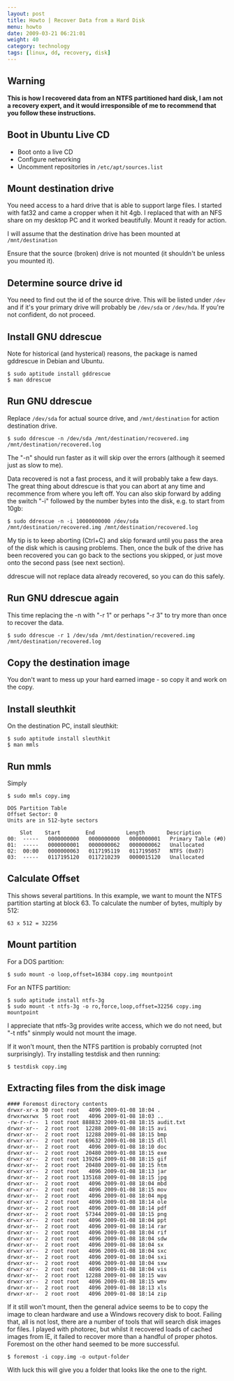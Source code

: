 ```yaml
---
layout: post
title: Howto | Recover Data from a Hard Disk
menu: howto
date: 2009-03-21 06:21:01
weight: 40
category: technology
tags: [linux, dd, recovery, disk]
---
```


## Warning

**This is how I recovered data from an NTFS partitioned hard disk, I am not a recovery expert, and it would irresponsible of me to recommend that you follow these instructions.**

## Boot in Ubuntu Live CD

   * Boot onto a live CD
   * Configure networking
   * Uncomment repositories in `/etc/apt/sources.list`

## Mount destination drive

You need access to a hard drive that is able to support large files.  I started with fat32 and came a cropper when it hit 4gb.  I replaced that with an NFS share on my desktop PC and it worked beautifully.  Mount it ready for action.

I will assume that the destination drive has been mounted at `/mnt/destination`

Ensure that the source (broken) drive is not mounted (it shouldn't be unless you mounted it).

## Determine source drive id

You need to find out the id of the source drive.  This will be listed under `/dev` and if it's your primary drive will probably be `/dev/sda` or `/dev/hda`.  If you're not confident, do not proceed.

## Install GNU ddrescue

Note for historical (and hysterical) reasons, the package is named gddrescue in Debian and Ubuntu.

    $ sudo aptitude install gddrescue
    $ man ddrescue

## Run GNU ddrescue

Replace `/dev/sda` for actual source drive, and `/mnt/destination` for action destination drive.

    $ sudo ddrescue -n /dev/sda /mnt/destination/recovered.img /mnt/destination/recovered.log

The "-n" should run faster as it will skip over the errors (although it seemed just as slow to me).

Data recovered is not a fast process, and it will probably take a few days.  The great thing about ddrescue is that you can abort at any time and recommence from where you left off.  You can also skip forward by adding the switch "-i" followed by the number bytes into the disk, e.g. to start from 10gb:

    $ sudo ddrescue -n -i 10000000000 /dev/sda /mnt/destination/recovered.img /mnt/destination/recovered.log

My tip is to keep aborting (Ctrl+C) and skip forward until you pass the area of the disk which is causing problems.  Then, once the bulk of the drive has been recovered you can go back to the sections you skipped, or just move onto the second pass (see next section).

ddrescue will not replace data already recovered, so you can do this safely.

## Run GNU ddrescue again

This time replacing the -n with "-r 1" or perhaps "-r 3" to try more than once to recover the data.

    $ sudo ddrescue -r 1 /dev/sda /mnt/destination/recovered.img /mnt/destination/recovered.log

## Copy the destination image

You don't want to mess up your hard earned image - so copy it and work on the copy.

## Install sleuthkit

On the destination PC, install sleuthkit:

    $ sudo aptitude install sleuthkit
    $ man mmls

## Run mmls

Simply 

    $ sudo mmls copy.img

    DOS Partition Table
    Offset Sector: 0
    Units are in 512-byte sectors

        Slot    Start        End          Length       Description
    00:  -----   0000000000   0000000000   0000000001   Primary Table (#0)
    01:  -----   0000000001   0000000062   0000000062   Unallocated
    02:  00:00   0000000063   0117195119   0117195057   NTFS (0x07)
    03:  -----   0117195120   0117210239   0000015120   Unallocated

## Calculate Offset

This shows several partitions. In this example, we want to mount the NTFS partition starting at block 63. To calculate the number of bytes, multiply by 512:

    63 x 512 = 32256

## Mount partition

For a DOS partition:

    $ sudo mount -o loop,offset=16384 copy.img mountpoint

For an NTFS partition:

    $ sudo aptitude install ntfs-3g
    $ sudo mount -t ntfs-3g -o ro,force,loop,offset=32256 copy.img mountpoint

I appreciate that ntfs-3g provides write access, which we do not need, but "-t ntfs" sinmply would not mount the image.

If it won't mount, then the NTFS partition is probably corrupted (not surprisingly).  Try installing testdisk and then running:

    $ testdisk copy.img

## Extracting files from the disk image

    #### Foremost directory contents
    drwxr-xr-x 30 root root   4096 2009-01-08 18:04 .
    drwxrwxrwx  5 root root   4096 2009-01-08 18:03 ..
    -rw-r--r--  1 root root 888832 2009-01-08 18:15 audit.txt
    drwxr-xr--  2 root root  12288 2009-01-08 18:15 avi
    drwxr-xr--  2 root root  12288 2009-01-08 18:15 bmp
    drwxr-xr--  2 root root  69632 2009-01-08 18:15 dll
    drwxr-xr--  2 root root   4096 2009-01-08 18:10 doc
    drwxr-xr--  2 root root  20480 2009-01-08 18:15 exe
    drwxr-xr--  2 root root 139264 2009-01-08 18:15 gif
    drwxr-xr--  2 root root  20480 2009-01-08 18:15 htm
    drwxr-xr--  2 root root   4096 2009-01-08 18:13 jar
    drwxr-xr--  2 root root 135168 2009-01-08 18:15 jpg
    drwxr-xr--  2 root root   4096 2009-01-08 18:04 mbd
    drwxr-xr--  2 root root   4096 2009-01-08 18:15 mov
    drwxr-xr--  2 root root   4096 2009-01-08 18:04 mpg
    drwxr-xr--  2 root root   4096 2009-01-08 18:14 ole
    drwxr-xr--  2 root root   4096 2009-01-08 18:14 pdf
    drwxr-xr--  2 root root  57344 2009-01-08 18:15 png
    drwxr-xr--  2 root root   4096 2009-01-08 18:04 ppt
    drwxr-xr--  2 root root   4096 2009-01-08 18:14 rar
    drwxr-xr--  2 root root   4096 2009-01-08 18:04 rif
    drwxr-xr--  2 root root   4096 2009-01-08 18:04 sdw
    drwxr-xr--  2 root root   4096 2009-01-08 18:04 sx
    drwxr-xr--  2 root root   4096 2009-01-08 18:04 sxc
    drwxr-xr--  2 root root   4096 2009-01-08 18:04 sxi
    drwxr-xr--  2 root root   4096 2009-01-08 18:04 sxw
    drwxr-xr--  2 root root   4096 2009-01-08 18:04 vis
    drwxr-xr--  2 root root  12288 2009-01-08 18:15 wav
    drwxr-xr--  2 root root   4096 2009-01-08 18:15 wmv
    drwxr-xr--  2 root root   4096 2009-01-08 18:13 xls
    drwxr-xr--  2 root root   4096 2009-01-08 18:14 zip

If it still won't mount, then the general advice seems to be to copy the image to clean hardware and use a Windows recovery disk to boot.  Failing that, all is not lost, there are a number of tools that will search disk images for files.  I played with photorec, but whilst it recovered loads of cached images from IE, it failed to recover more than a handful of proper photos.  Foremost on the other hand seemed to be more successful.

    $ foremost -i copy.img -o output-folder

With luck this will give you a folder that looks like the one to the right.

